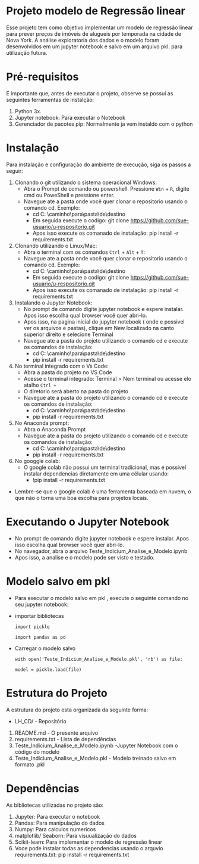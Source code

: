 # Projeto modelo de Regressão linear
Esse projeto tem como objetivo implementar um modelo de regressão linear para prever preços de imóveis de alugueis por temporada na cidade de Nova York. A análise exploratoria dos dados e o modelo foram desenvolvidos em um jupyter notebook e salvo em um arquivo pkl. para utilização futura.


# Pré-requisitos 
É importante que, antes de executar o projeto, observe se possui as seguintes ferramentas de instalção:
1. Python 3x.
2. Jupyter notebook: Para executar o Notebook
3. Gerenciador de pacotes pip: Normalmente ja vem instaldo com o python

# Instalação
Para instalação e configuração do ambiente de execução, siga os passos a seguir:
1. Clonando o git utilizando o sistema operacional Windows:
   * Abra o Prompt de comando ou powershell. Pressione `Win` + `R`, digite cmd ou PoweShell e pressione enter.
   * Navegue ate a pasta onde você quer clonar o repositorio usando o comando cd. Exemplo:
     - cd C: \caminho\para\pasta\de\destino
     -  Em seguida execute o codigo: git clone https://github.com/sue-usuario/u-respositorio.git
     -  Apos isso execute os comanado de instalação: pip install -r requirements.txt
2. Clonando utilizando o Linux/Mac:
   * Abra o terminal com os comandos `Ctrl` + `Alt` + `T`:
   * Navegue ate a pasta onde você quer clonar o repositorio usando o comando cd. Exemplo:
     - cd C: \caminho\para\pasta\de\destino
     -  Em seguida execute o codigo: git clone https://github.com/sue-usuario/u-respositorio.git
     -  Apos isso execute os comanado de instalação: pip install -r requirements.txt
3. Instalando o Jupyter Notebook:
   * No prompt de comando digite jupyter notebook e espere instalar. Apos isso escolha qual browser você quer abri-lo.
   * Apos isso, na pagina inicial do jupyter notebook ( onde e possivel ver os arquivos e pastas), clique em New localizado na canto superior direito e selecione Terminal
   * Navegue ate a pasta do projeto utilizando o comando cd e execute os comandos de instalação:
     - cd C: \caminho\para\pasta\de\destino
     - pip install -r requirements.txt
4. No terminal integrado com o Vs Code:
   * Abra a pasta do projeto no VS Code
   * Acesse o terminal integrado: Terminal > Nem terminal ou acesse elo atalho `Ctrl + `
   * O diretorio será aberto na pasta do projeto
   * Navegue ate a pasta do projeto utilizando o comando cd e execute os comandos de instalação:
     - cd C: \caminho\para\pasta\de\destino
     - pip install -r requirements.txt
5. No Anaconda prompt:
   * Abra o Anaconda Prompt
   * Navegue ate a pasta do projeto utilizando o comando cd e execute os comandos de instalação:
     - cd C: \caminho\para\pasta\de\destino
     - pip install -r requirements.txt
6. No googgle colab:
   * O google colab não possui um terminal tradicional, mas é possivel instalar dependencias diretamente em uma célular usando:
     - !pip install -r requirements.txt
  * Lembre-se que o google colab é uma ferramenta baseada em nuvem, o que não o torna uma boa escolha para projetos locais.


# Executando o Jupyter Notebook
   * No prompt de comando digite jupyter notebook e espere instalar. Apos isso escolha qual browser você quer abri-lo.
   * No navegador, abra o arquivo Teste_Indicium_Analise_e_Modelo.ipynb
   * Apos isso, a analise e o modelo pode ser visto e testado.


# Modelo salvo em pkl
 * Para executar o modelo salvo em pkl , execute o seguinte comando no seu jupyter notebook:
 
 - importar bibliotecas
 

      `import pickle`
  
      `import pandas as pd`

- Carregar o modelo salvo

 
  `with open('Teste_Indicium_Analise_e_Modelo.pkl', 'rb') as file:`
   
    `model = pickle.load(file)`


# Estrutura do Projeto
A estrutura do projeto esta organizada da seguinte forma:
-  LH_CD/ - Repositório
1. README.md - O presente arquivo
2. requirements.txt - Lista de dependências      
3. Teste_Indicium_Analise_e_Modelo.ipynb -Jupyter Notebook com o código do modelo                     
4. Teste_Indicium_Analise_e_Modelo.pkl - Modelo treinado salvo em formato .pkl                            


# Dependências
As bibliotecas utilizadas no projeto são:
1. Jupyter: Para executar o notebook
2. Pandas: Para manipulação do dados
3. Numpy: Para calculos numericos
4. matplotlib/ Seaborn: Para visuualização do dados
5. Scikit-learn: Para implementar o modelo de regressão linear
6. Voce pode instalar todas as dependencias usando o arquvio requirements.txt: pip install -r requirements.txt
